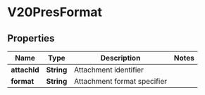 

# V20PresFormat


## Properties

Name | Type | Description | Notes
------------ | ------------- | ------------- | -------------
**attachId** | **String** | Attachment identifier | 
**format** | **String** | Attachment format specifier | 



